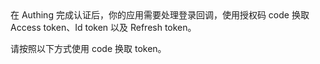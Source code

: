 <IntegrationDetailCard title="none 方式换取 token">
在 Authing 完成认证后，你的应用需要处理登录回调，使用授权码 code 换取 Access token、Id token 以及 Refresh token。

请按照以下方式使用 code 换取 token。
<StackSelector snippet="handle-callback-none" selectLabel="选择语言" :order="['javascript', 'curl']"/>

</IntegrationDetailCard>
